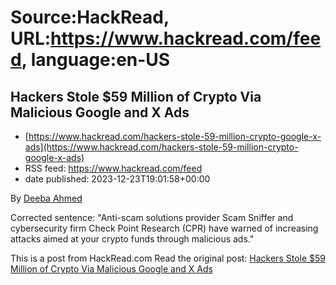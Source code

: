# Source:HackRead, URL:https://www.hackread.com/feed, language:en-US

## Hackers Stole $59 Million of Crypto Via Malicious Google and X Ads
 - [https://www.hackread.com/hackers-stole-59-million-crypto-google-x-ads](https://www.hackread.com/hackers-stole-59-million-crypto-google-x-ads)
 - RSS feed: https://www.hackread.com/feed
 - date published: 2023-12-23T19:01:58+00:00

<p>By <a href="https://www.hackread.com/author/deeba/" rel="nofollow">Deeba Ahmed</a></p>
<p>Corrected sentence: "Anti-scam solutions provider Scam Sniffer and cybersecurity firm Check Point Research (CPR) have warned of increasing attacks aimed at your crypto funds through malicious ads."</p>
<p>This is a post from HackRead.com Read the original post: <a href="https://www.hackread.com/hackers-stole-59-million-crypto-google-x-ads/" rel="nofollow">Hackers Stole $59 Million of Crypto Via Malicious Google and X Ads</a></p>

